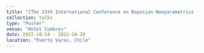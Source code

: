 ```yaml
---
title: "[The 13th International Conference on Bayesian Nonparametrics (BNP 13) 2022](https://midas.mat.uc.cl/bnp13/)"
collection: talks
type: "Poster"
venue: "Hotel Cumbres"
date: 2022-10-24 - 2022-10-28
location: "Puerto Varas, Chile"
---
```


